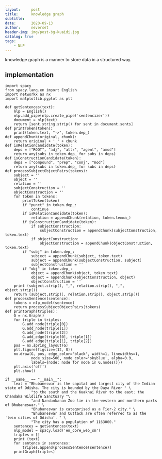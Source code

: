 ```yaml
---
layout:     post
title:      knowledge graph
subtitle:   
date:       2020-09-13
author:     neverset
header-img: img/post-bg-kuaidi.jpg
catalog: true
tags:
    - NLP
---
```


knowledge graph is a manner to store data in a structured way.

## implementation

    import spacy
    from spacy.lang.en import English
    import networkx as nx
    import matplotlib.pyplot as plt

    def getSentences(text):
        nlp = English()
        nlp.add_pipe(nlp.create_pipe('sentencizer'))
        document = nlp(text)
        return [sent.string.strip() for sent in document.sents]
    def printToken(token):
        print(token.text, "->", token.dep_)
    def appendChunk(original, chunk):
        return original + ' ' + chunk
    def isRelationCandidate(token):
        deps = ["ROOT", "adj", "attr", "agent", "amod"]
        return any(subs in token.dep_ for subs in deps)
    def isConstructionCandidate(token):
        deps = ["compound", "prep", "conj", "mod"]
        return any(subs in token.dep_ for subs in deps)
    def processSubjectObjectPairs(tokens):
        subject = ''
        object = ''
        relation = ''
        subjectConstruction = ''
        objectConstruction = ''
        for token in tokens:
            printToken(token)
            if "punct" in token.dep_:
                continue
            if isRelationCandidate(token):
                relation = appendChunk(relation, token.lemma_)
            if isConstructionCandidate(token):
                if subjectConstruction:
                    subjectConstruction = appendChunk(subjectConstruction, token.text)
                if objectConstruction:
                    objectConstruction = appendChunk(objectConstruction, token.text)
            if "subj" in token.dep_:
                subject = appendChunk(subject, token.text)
                subject = appendChunk(subjectConstruction, subject)
                subjectConstruction = ''
            if "obj" in token.dep_:
                object = appendChunk(object, token.text)
                object = appendChunk(objectConstruction, object)
                objectConstruction = ''
        print (subject.strip(), ",", relation.strip(), ",", object.strip())
        return (subject.strip(), relation.strip(), object.strip())
    def processSentence(sentence):
        tokens = nlp_model(sentence)
        return processSubjectObjectPairs(tokens)
    def printGraph(triples):
        G = nx.Graph()
        for triple in triples:
            G.add_node(triple[0])
            G.add_node(triple[1])
            G.add_node(triple[2])
            G.add_edge(triple[0], triple[1])
            G.add_edge(triple[1], triple[2])
        pos = nx.spring_layout(G)
        plt.figure(figsize=(12, 8))
        nx.draw(G, pos, edge_color='black', width=1, linewidths=1,
                node_size=500, node_color='skyblue', alpha=0.9,
                labels={node: node for node in G.nodes()})
        plt.axis('off')
        plt.show()
    
    if __name__ == "__main__":
        text = "Bhubaneswar is the capital and largest city of the Indian state of Odisha. The city is bounded by the Daya River " \
                "to the south and the Kuakhai River to the east; the Chandaka Wildlife Sanctuary "\
                "and Nandankanan Zoo lie in the western and northern parts of Bhubaneswar." \
                "Bhubaneswar is categorised as a Tier-2 city." \
                "Bhubaneswar and Cuttack are often referred to as the 'twin cities of Odisha'. " \
                "The city has a population of 1163000."        
        sentences = getSentences(text)
        nlp_model = spacy.load('en_core_web_sm')
        triples = []
        print (text)
        for sentence in sentences:
            triples.append(processSentence(sentence))
        printGraph(triples)